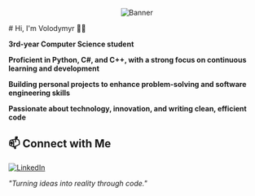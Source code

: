 <p align="center">
  <img src="https://chat.openai.com/mnt/data/resized_banner.gif" alt="Banner" />
</p>
# Hi, I'm Volodymyr 👨‍💻 

**3rd-year Computer Science student**  

**Proficient in Python, C#, and C++, with a strong focus on continuous learning and development**  

**Building personal projects to enhance problem-solving and software engineering skills**  

**Passionate about technology, innovation, and writing clean, efficient code**  


## 📫 Connect with Me  
[![LinkedIn](https://img.shields.io/badge/LinkedIn-0077B5?style=for-the-badge&logo=linkedin&logoColor=white)](https://www.linkedin.com/in/volodymyr-skobalo)

_"Turning ideas into reality through code."_  
